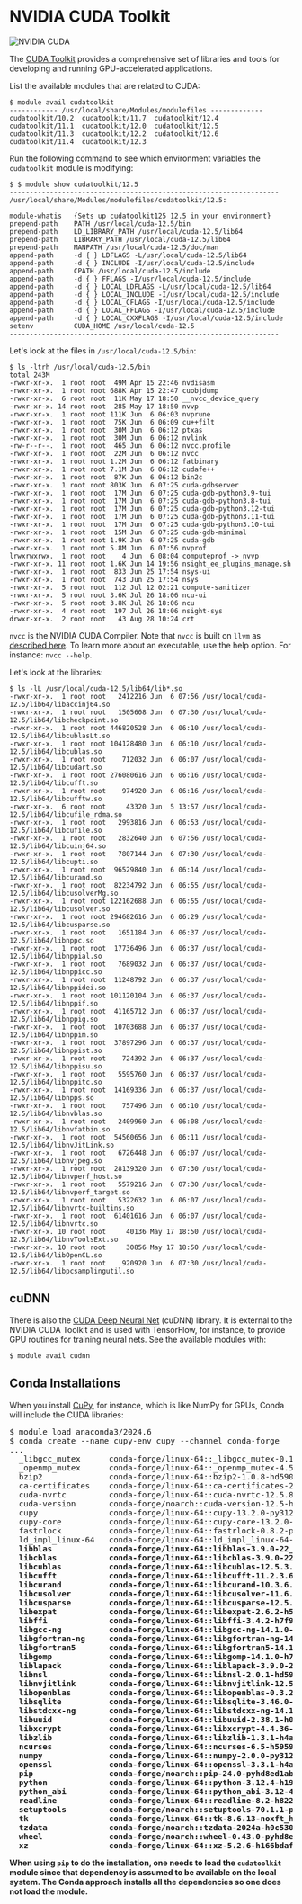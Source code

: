 # NVIDIA CUDA Toolkit

![NVIDIA CUDA](https://upload.wikimedia.org/wikipedia/en/b/b9/Nvidia_CUDA_Logo.jpg)

The [CUDA Toolkit](https://developer.nvidia.com/cuda-toolkit) provides a comprehensive set of libraries and tools for developing and running GPU-accelerated applications.

List the available modules that are related to CUDA:

```
$ module avail cudatoolkit
------------ /usr/local/share/Modules/modulefiles -------------
cudatoolkit/10.2  cudatoolkit/11.7  cudatoolkit/12.4  
cudatoolkit/11.1  cudatoolkit/12.0  cudatoolkit/12.5  
cudatoolkit/11.3  cudatoolkit/12.2  cudatoolkit/12.6  
cudatoolkit/11.4  cudatoolkit/12.3  
```

Run the following command to see which environment variables the `cudatoolkit` module is modifying:

```
$ $ module show cudatoolkit/12.5
-------------------------------------------------------------------
/usr/local/share/Modules/modulefiles/cudatoolkit/12.5:

module-whatis   {Sets up cudatoolkit125 12.5 in your environment}
prepend-path    PATH /usr/local/cuda-12.5/bin
prepend-path    LD_LIBRARY_PATH /usr/local/cuda-12.5/lib64
prepend-path    LIBRARY_PATH /usr/local/cuda-12.5/lib64
prepend-path    MANPATH /usr/local/cuda-12.5/doc/man
append-path     -d { } LDFLAGS -L/usr/local/cuda-12.5/lib64
append-path     -d { } INCLUDE -I/usr/local/cuda-12.5/include
append-path     CPATH /usr/local/cuda-12.5/include
append-path     -d { } FFLAGS -I/usr/local/cuda-12.5/include
append-path     -d { } LOCAL_LDFLAGS -L/usr/local/cuda-12.5/lib64
append-path     -d { } LOCAL_INCLUDE -I/usr/local/cuda-12.5/include
append-path     -d { } LOCAL_CFLAGS -I/usr/local/cuda-12.5/include
append-path     -d { } LOCAL_FFLAGS -I/usr/local/cuda-12.5/include
append-path     -d { } LOCAL_CXXFLAGS -I/usr/local/cuda-12.5/include
setenv          CUDA_HOME /usr/local/cuda-12.5
-------------------------------------------------------------------
```

Let's look at the files in `/usr/local/cuda-12.5/bin`:

```
$ ls -ltrh /usr/local/cuda-12.5/bin
total 243M
-rwxr-xr-x.  1 root root  49M Apr 15 22:46 nvdisasm
-rwxr-xr-x.  1 root root 688K Apr 15 22:47 cuobjdump
-rwxr-xr-x.  6 root root  11K May 17 18:50 __nvcc_device_query
-rwxr-xr-x. 14 root root  285 May 17 18:50 nvvp
-rwxr-xr-x.  1 root root 111K Jun  6 06:03 nvprune
-rwxr-xr-x.  1 root root  75K Jun  6 06:09 cu++filt
-rwxr-xr-x.  1 root root  30M Jun  6 06:12 ptxas
-rwxr-xr-x.  1 root root  30M Jun  6 06:12 nvlink
-rw-r--r--.  1 root root  465 Jun  6 06:12 nvcc.profile
-rwxr-xr-x.  1 root root  22M Jun  6 06:12 nvcc
-rwxr-xr-x.  1 root root 1.2M Jun  6 06:12 fatbinary
-rwxr-xr-x.  1 root root 7.1M Jun  6 06:12 cudafe++
-rwxr-xr-x.  1 root root  87K Jun  6 06:12 bin2c
-rwxr-xr-x.  1 root root 803K Jun  6 07:25 cuda-gdbserver
-rwxr-xr-x.  1 root root  17M Jun  6 07:25 cuda-gdb-python3.9-tui
-rwxr-xr-x.  1 root root  17M Jun  6 07:25 cuda-gdb-python3.8-tui
-rwxr-xr-x.  1 root root  17M Jun  6 07:25 cuda-gdb-python3.12-tui
-rwxr-xr-x.  1 root root  17M Jun  6 07:25 cuda-gdb-python3.11-tui
-rwxr-xr-x.  1 root root  17M Jun  6 07:25 cuda-gdb-python3.10-tui
-rwxr-xr-x.  1 root root  15M Jun  6 07:25 cuda-gdb-minimal
-rwxr-xr-x.  1 root root 1.9K Jun  6 07:25 cuda-gdb
-rwxr-xr-x.  1 root root 5.8M Jun  6 07:56 nvprof
lrwxrwxrwx.  1 root root    4 Jun  6 08:04 computeprof -> nvvp
-rwxr-xr-x. 11 root root 1.6K Jun 14 19:56 nsight_ee_plugins_manage.sh
-rwxr-xr-x.  1 root root  833 Jun 25 17:54 nsys-ui
-rwxr-xr-x.  1 root root  743 Jun 25 17:54 nsys
-rwxr-xr-x.  5 root root  112 Jul 12 02:21 compute-sanitizer
-rwxr-xr-x.  5 root root 3.6K Jul 26 18:06 ncu-ui
-rwxr-xr-x.  5 root root 3.8K Jul 26 18:06 ncu
-rwxr-xr-x.  4 root root  197 Jul 26 18:06 nsight-sys
drwxr-xr-x.  2 root root   43 Aug 28 10:24 crt
```

`nvcc` is the NVIDIA CUDA Compiler. Note that `nvcc` is built on `llvm` as [described here](https://developer.nvidia.com/cuda-llvm-compiler). To learn more about an executable, use the help option. For instance: `nvcc --help`.


Let's look at the libraries:

```
$ ls -lL /usr/local/cuda-12.5/lib64/lib*.so
-rwxr-xr-x.  1 root root   2412216 Jun  6 07:56 /usr/local/cuda-12.5/lib64/libaccinj64.so
-rwxr-xr-x.  1 root root   1505608 Jun  6 07:30 /usr/local/cuda-12.5/lib64/libcheckpoint.so
-rwxr-xr-x.  1 root root 446820528 Jun  6 06:10 /usr/local/cuda-12.5/lib64/libcublasLt.so
-rwxr-xr-x.  1 root root 104128480 Jun  6 06:10 /usr/local/cuda-12.5/lib64/libcublas.so
-rwxr-xr-x.  1 root root    712032 Jun  6 06:07 /usr/local/cuda-12.5/lib64/libcudart.so
-rwxr-xr-x.  1 root root 276080616 Jun  6 06:16 /usr/local/cuda-12.5/lib64/libcufft.so
-rwxr-xr-x.  1 root root    974920 Jun  6 06:16 /usr/local/cuda-12.5/lib64/libcufftw.so
-rwxr-xr-x.  6 root root     43320 Jun  5 13:57 /usr/local/cuda-12.5/lib64/libcufile_rdma.so
-rwxr-xr-x.  1 root root   2993816 Jun  6 06:53 /usr/local/cuda-12.5/lib64/libcufile.so
-rwxr-xr-x.  1 root root   2832640 Jun  6 07:56 /usr/local/cuda-12.5/lib64/libcuinj64.so
-rwxr-xr-x.  1 root root   7807144 Jun  6 07:30 /usr/local/cuda-12.5/lib64/libcupti.so
-rwxr-xr-x.  1 root root  96529840 Jun  6 06:14 /usr/local/cuda-12.5/lib64/libcurand.so
-rwxr-xr-x.  1 root root  82234792 Jun  6 06:55 /usr/local/cuda-12.5/lib64/libcusolverMg.so
-rwxr-xr-x.  1 root root 122162688 Jun  6 06:55 /usr/local/cuda-12.5/lib64/libcusolver.so
-rwxr-xr-x.  1 root root 294682616 Jun  6 06:29 /usr/local/cuda-12.5/lib64/libcusparse.so
-rwxr-xr-x.  1 root root   1651184 Jun  6 06:37 /usr/local/cuda-12.5/lib64/libnppc.so
-rwxr-xr-x.  1 root root  17736496 Jun  6 06:37 /usr/local/cuda-12.5/lib64/libnppial.so
-rwxr-xr-x.  1 root root   7689032 Jun  6 06:37 /usr/local/cuda-12.5/lib64/libnppicc.so
-rwxr-xr-x.  1 root root  11248792 Jun  6 06:37 /usr/local/cuda-12.5/lib64/libnppidei.so
-rwxr-xr-x.  1 root root 101120104 Jun  6 06:37 /usr/local/cuda-12.5/lib64/libnppif.so
-rwxr-xr-x.  1 root root  41165712 Jun  6 06:37 /usr/local/cuda-12.5/lib64/libnppig.so
-rwxr-xr-x.  1 root root  10703688 Jun  6 06:37 /usr/local/cuda-12.5/lib64/libnppim.so
-rwxr-xr-x.  1 root root  37897296 Jun  6 06:37 /usr/local/cuda-12.5/lib64/libnppist.so
-rwxr-xr-x.  1 root root    724392 Jun  6 06:37 /usr/local/cuda-12.5/lib64/libnppisu.so
-rwxr-xr-x.  1 root root   5595760 Jun  6 06:37 /usr/local/cuda-12.5/lib64/libnppitc.so
-rwxr-xr-x.  1 root root  14169336 Jun  6 06:37 /usr/local/cuda-12.5/lib64/libnpps.so
-rwxr-xr-x.  1 root root    757496 Jun  6 06:10 /usr/local/cuda-12.5/lib64/libnvblas.so
-rwxr-xr-x.  1 root root   2409960 Jun  6 06:08 /usr/local/cuda-12.5/lib64/libnvfatbin.so
-rwxr-xr-x.  1 root root  54560656 Jun  6 06:11 /usr/local/cuda-12.5/lib64/libnvJitLink.so
-rwxr-xr-x.  1 root root   6726448 Jun  6 06:07 /usr/local/cuda-12.5/lib64/libnvjpeg.so
-rwxr-xr-x.  1 root root  28139320 Jun  6 07:30 /usr/local/cuda-12.5/lib64/libnvperf_host.so
-rwxr-xr-x.  1 root root   5579216 Jun  6 07:30 /usr/local/cuda-12.5/lib64/libnvperf_target.so
-rwxr-xr-x.  1 root root   5322632 Jun  6 06:07 /usr/local/cuda-12.5/lib64/libnvrtc-builtins.so
-rwxr-xr-x.  1 root root  61401616 Jun  6 06:07 /usr/local/cuda-12.5/lib64/libnvrtc.so
-rwxr-xr-x. 10 root root     40136 May 17 18:50 /usr/local/cuda-12.5/lib64/libnvToolsExt.so
-rwxr-xr-x. 10 root root     30856 May 17 18:50 /usr/local/cuda-12.5/lib64/libOpenCL.so
-rwxr-xr-x.  1 root root    920920 Jun  6 07:30 /usr/local/cuda-12.5/lib64/libpcsamplingutil.so
```

## cuDNN

There is also the [CUDA Deep Neural Net](https://developer.nvidia.com/cudnn) (cuDNN) library. It is external to the NVIDIA CUDA Toolkit and is used with TensorFlow, for instance, to provide GPU routines for training neural nets. See the available modules with:

```
$ module avail cudnn
```

## Conda Installations

When you install [CuPy](https://cupy.dev), for instance, which is like NumPy for GPUs, Conda will include the CUDA libraries:

<pre>
$ module load anaconda3/2024.6
$ conda create --name cupy-env cupy --channel conda-forge
...
  _libgcc_mutex      conda-forge/linux-64::_libgcc_mutex-0.1-conda_forge 
  _openmp_mutex      conda-forge/linux-64::_openmp_mutex-4.5-2_gnu 
  bzip2              conda-forge/linux-64::bzip2-1.0.8-hd590300_5 
  ca-certificates    conda-forge/linux-64::ca-certificates-2024.7.4-hbcca054_0 
  cuda-nvrtc         conda-forge/linux-64::cuda-nvrtc-12.5.82-he02047a_0 
  cuda-version       conda-forge/noarch::cuda-version-12.5-hd4f0392_3 
  cupy               conda-forge/linux-64::cupy-13.2.0-py312had87585_0 
  cupy-core          conda-forge/linux-64::cupy-core-13.2.0-py312hd074ebb_0 
  fastrlock          conda-forge/linux-64::fastrlock-0.8.2-py312h30efb56_2 
  ld_impl_linux-64   conda-forge/linux-64::ld_impl_linux-64-2.40-hf3520f5_7 
  <b>libblas            conda-forge/linux-64::libblas-3.9.0-22_linux64_openblas 
  <b>libcblas           conda-forge/linux-64::libcblas-3.9.0-22_linux64_openblas 
  <b>libcublas          conda-forge/linux-64::libcublas-12.5.3.2-he02047a_0 
  <b>libcufft           conda-forge/linux-64::libcufft-11.2.3.61-he02047a_0 
  <b>libcurand          conda-forge/linux-64::libcurand-10.3.6.82-he02047a_0 
  <b>libcusolver        conda-forge/linux-64::libcusolver-11.6.3.83-he02047a_0 
  <b>libcusparse        conda-forge/linux-64::libcusparse-12.5.1.3-he02047a_0 
  libexpat           conda-forge/linux-64::libexpat-2.6.2-h59595ed_0 
  libffi             conda-forge/linux-64::libffi-3.4.2-h7f98852_5 
  libgcc-ng          conda-forge/linux-64::libgcc-ng-14.1.0-h77fa898_0 
  libgfortran-ng     conda-forge/linux-64::libgfortran-ng-14.1.0-h69a702a_0 
  libgfortran5       conda-forge/linux-64::libgfortran5-14.1.0-hc5f4f2c_0 
  libgomp            conda-forge/linux-64::libgomp-14.1.0-h77fa898_0 
  liblapack          conda-forge/linux-64::liblapack-3.9.0-22_linux64_openblas 
  libnsl             conda-forge/linux-64::libnsl-2.0.1-hd590300_0 
  libnvjitlink       conda-forge/linux-64::libnvjitlink-12.5.82-he02047a_0 
  libopenblas        conda-forge/linux-64::libopenblas-0.3.27-pthreads_hac2b453_1 
  libsqlite          conda-forge/linux-64::libsqlite-3.46.0-hde9e2c9_0 
  libstdcxx-ng       conda-forge/linux-64::libstdcxx-ng-14.1.0-hc0a3c3a_0 
  libuuid            conda-forge/linux-64::libuuid-2.38.1-h0b41bf4_0 
  libxcrypt          conda-forge/linux-64::libxcrypt-4.4.36-hd590300_1 
  libzlib            conda-forge/linux-64::libzlib-1.3.1-h4ab18f5_1 
  ncurses            conda-forge/linux-64::ncurses-6.5-h59595ed_0 
  numpy              conda-forge/linux-64::numpy-2.0.0-py312h22e1c76_0 
  openssl            conda-forge/linux-64::openssl-3.3.1-h4ab18f5_1 
  pip                conda-forge/noarch::pip-24.0-pyhd8ed1ab_0 
  python             conda-forge/linux-64::python-3.12.4-h194c7f8_0_cpython 
  python_abi         conda-forge/linux-64::python_abi-3.12-4_cp312 
  readline           conda-forge/linux-64::readline-8.2-h8228510_1 
  setuptools         conda-forge/noarch::setuptools-70.1.1-pyhd8ed1ab_0 
  tk                 conda-forge/linux-64::tk-8.6.13-noxft_h4845f30_101 
  tzdata             conda-forge/noarch::tzdata-2024a-h0c530f3_0 
  wheel              conda-forge/noarch::wheel-0.43.0-pyhd8ed1ab_1 
  xz                 conda-forge/linux-64::xz-5.2.6-h166bdaf_0 
</pre>

When using `pip` to do the installation, one needs to load the `cudatoolkit` module since that dependency is assumed to be available on the local system. The Conda approach installs all the dependencies so one does not load the module.
